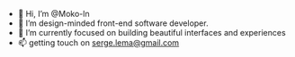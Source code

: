 - 👋 Hi, I’m @Moko-ln
- 👀 I’m design-minded front-end software developer.
- 🌱 I’m currently focused on building beautiful interfaces and experiences
- 📫 getting touch on serge.lema@gmail.com

<!---
Moko-ln/Moko-ln is a ✨ special ✨ repository because its `README.md` (this file) appears on your GitHub profile.
You can click the Preview link to take a look at your changes.
--->
